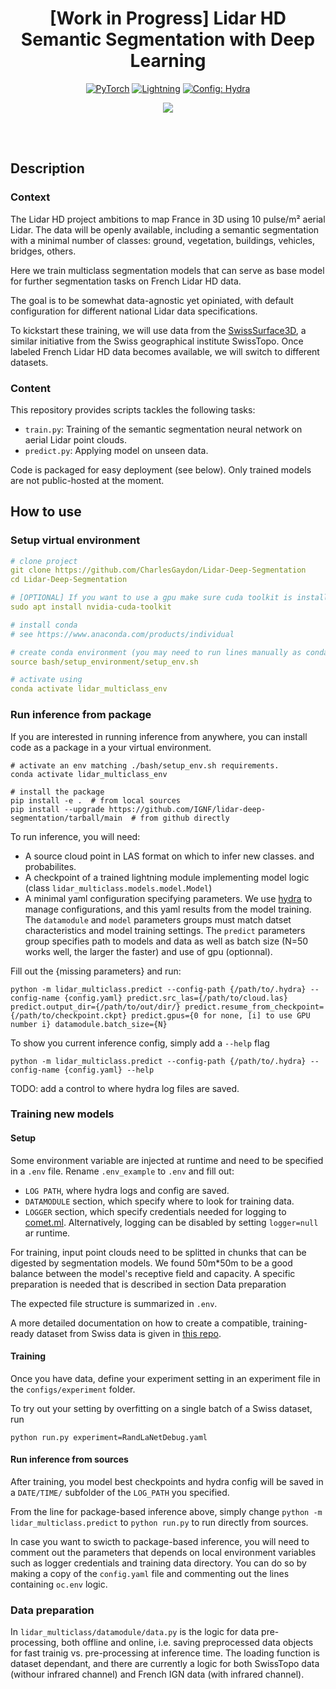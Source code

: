<div align="center">

# [Work in Progress] Lidar HD Semantic Segmentation with Deep Learning

<a href="https://pytorch.org/get-started/locally/"><img alt="PyTorch" src="https://img.shields.io/badge/PyTorch-ee4c2c?logo=pytorch&logoColor=white"></a>
<a href="https://pytorchlightning.ai/"><img alt="Lightning" src="https://img.shields.io/badge/-Lightning-792ee5?logo=pytorchlightning&logoColor=white"></a>
<a href="https://hydra.cc/"><img alt="Config: Hydra" src="https://img.shields.io/badge/Config-Hydra-89b8cd"></a>

[![](https://shields.io/badge/-Lightning--Hydra--Template-017F2F?style=flat&logo=github&labelColor=303030)](https://github.com/ashleve/lightning-hydra-template)
</div>
<br><br>

## Description
### Context
The Lidar HD project ambitions to map France in 3D using 10 pulse/m² aerial Lidar. The data will be openly available, including a semantic segmentation with a minimal number of classes: ground, vegetation, buildings, vehicles, bridges, others.

Here we train multiclass segmentation models that can serve as base model for further segmentation tasks on French Lidar HD data. 

The goal is to be somewhat data-agnostic yet opiniated, with default configuration for different national Lidar data specifications. 

To kickstart these training, we will use data from the [SwissSurface3D](https://www.swisstopo.admin.ch/fr/geodata/height/surface3d.htm), a similar initiative from the Swiss geographical institute SwissTopo. Once labeled French Lidar HD data becomes available, we will switch to different datasets.

### Content

This repository provides scripts tackles the following tasks:

- `train.py`: Training of the semantic segmentation neural network on aerial Lidar point clouds.
- `predict.py`: Applying model on unseen data.

Code is packaged for easy deployment (see below). Only trained models are not public-hosted at the moment.

## How to use

### Setup virtual environment

```yaml
# clone project
git clone https://github.com/CharlesGaydon/Lidar-Deep-Segmentation
cd Lidar-Deep-Segmentation

# [OPTIONAL] If you want to use a gpu make sure cuda toolkit is installed
sudo apt install nvidia-cuda-toolkit

# install conda
# see https://www.anaconda.com/products/individual

# create conda environment (you may need to run lines manually as conda may not activate properly from bash script)
source bash/setup_environment/setup_env.sh

# activate using
conda activate lidar_multiclass_env
```

### Run inference from package
If you are interested in running inference from anywhere, you can install code as a package in a your virtual environment.

```
# activate an env matching ./bash/setup_env.sh requirements.
conda activate lidar_multiclass_env

# install the package
pip install -e .  # from local sources
pip install --upgrade https://github.com/IGNF/lidar-deep-segmentation/tarball/main  # from github directly
```

To run inference, you will need:
- A source cloud point in LAS format on which to infer new classes. and probabilites.
- A checkpoint of a trained lightning module implementing model logic (class `lidar_multiclass.models.model.Model`)
- A minimal yaml configuration specifying parameters. We use [hydra](https://hydra.cc/) to manage configurations, and this yaml results from the model training. The `datamodule` and `model` parameters groups must match datset characteristics and model training settings.  The `predict` parameters group specifies path to models and data as well as batch size (N=50 works well, the larger the faster) and use of gpu (optionnal).

Fill out the {missing parameters} and run: 
```
python -m lidar_multiclass.predict --config-path {/path/to/.hydra} --config-name {config.yaml} predict.src_las={/path/to/cloud.las} predict.output_dir={/path/to/out/dir/} predict.resume_from_checkpoint={/path/to/checkpoint.ckpt} predict.gpus={0 for none, [i] to use GPU number i} datamodule.batch_size={N}
```

To show you current inference config, simply add a `--help` flag 

```
python -m lidar_multiclass.predict --config-path {/path/to/.hydra} --config-name {config.yaml} --help
```

TODO: add a control to where hydra log files are saved.

### Training new models

#### Setup
Some environment variable are injected at runtime and need to be specified in a `.env` file. Rename `.env_example` to `.env` and fill out: 
- `LOG PATH`, where hydra logs and config are saved.
- `DATAMODULE` section, which specify where to look for training data.
- `LOGGER` section, which specify credentials needed for logging to [comet.ml](comet.ml). Alternatively, logging can be disabled by setting `logger=null` ar runtime.

For training, input point clouds need to be splitted in chunks that can be digested by segmentation models. We found 50m\*50m to be a good balance between the model's receptive field and capacity. A specific preparation is needed that is described in section Data preparation

The expected file structure is summarized in `.env`.

A more detailed documentation on how to create a compatible, training-ready dataset from Swiss data is given in [this repo](https://github.com/CharlesGaydon/Colorize-SwissSURFACE3D-Lidar).

#### Training
Once you have data, define your experiment setting in an experiment file in the `configs/experiment` folder. 

To try out your setting by overfitting on a single batch of a Swiss dataset, run

```
python run.py experiment=RandLaNetDebug.yaml
```

#### Run inference from sources
After training, you model best checkpoints and hydra config will be saved in a `DATE/TIME/` subfolder of the `LOG_PATH` you specified.

From the line for package-based inference above, simply change `python -m lidar_multiclass.predict` to `python run.py` to run directly from sources.

In case you want to swicth to package-based inference, you will need to comment out the parameters that depends on local environment variables such as logger credentials and training data directory. You can do so by making a copy of the `config.yaml` file and commenting out the lines containing `oc.env` logic.

### Data preparation

In `lidar_multiclass/datamodule/data.py` is the logic for data pre-processing, both offline and online, i.e. saving preprocessed data objects for fast trainig vs. pre-processing at inference time. The loading function is dataset dependant, and there are currently a logic for both SwissTopo data (withour infrared channel) and French IGN data (with infrared channel).
